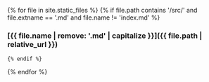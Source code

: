 {% for file in site.static_files %}
    {% if file.path contains '/src/' and file.extname == '.md' and file.name != 'index.md' %}
### [{{ file.name | remove: '.md' | capitalize }}]({{ file.path | relative_url }})
    {% endif %}
{% endfor %}
